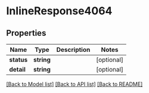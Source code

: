 # InlineResponse4064

## Properties
Name | Type | Description | Notes
------------ | ------------- | ------------- | -------------
**status** | **string** |  | [optional] 
**detail** | **string** |  | [optional] 

[[Back to Model list]](../../README.md#documentation-for-models) [[Back to API list]](../../README.md#documentation-for-api-endpoints) [[Back to README]](../../README.md)

